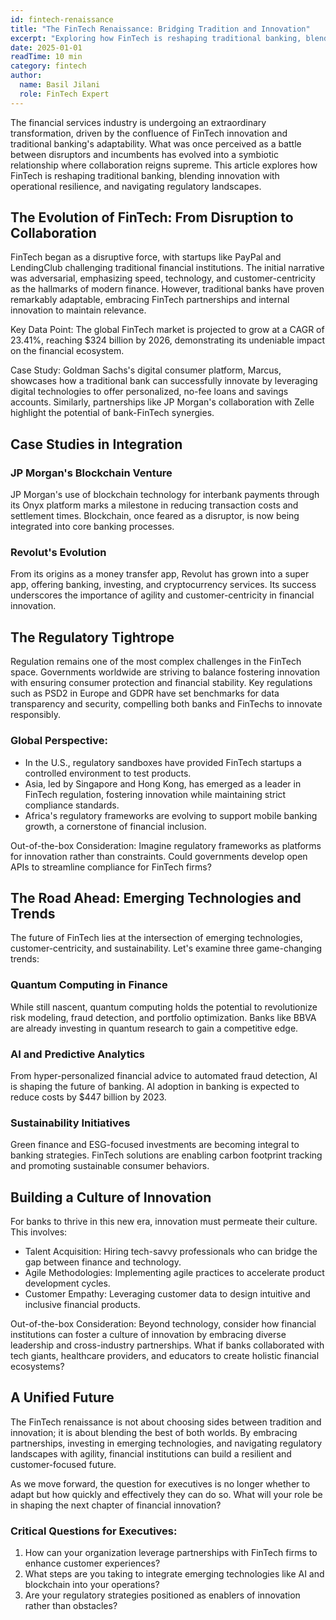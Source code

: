 ```yaml
---
id: fintech-renaissance
title: "The FinTech Renaissance: Bridging Tradition and Innovation"
excerpt: "Exploring how FinTech is reshaping traditional banking, blending innovation with operational resilience, and navigating regulatory landscapes."
date: 2025-01-01
readTime: 10 min
category: fintech
author:
  name: Basil Jilani
  role: FinTech Expert
---
```


The financial services industry is undergoing an extraordinary transformation, driven by the confluence of FinTech innovation and traditional banking's adaptability. What was once perceived as a battle between disruptors and incumbents has evolved into a symbiotic relationship where collaboration reigns supreme. This article explores how FinTech is reshaping traditional banking, blending innovation with operational resilience, and navigating regulatory landscapes.

## The Evolution of FinTech: From Disruption to Collaboration

FinTech began as a disruptive force, with startups like PayPal and LendingClub challenging traditional financial institutions. The initial narrative was adversarial, emphasizing speed, technology, and customer-centricity as the hallmarks of modern finance. However, traditional banks have proven remarkably adaptable, embracing FinTech partnerships and internal innovation to maintain relevance.

Key Data Point: The global FinTech market is projected to grow at a CAGR of 23.41%, reaching $324 billion by 2026, demonstrating its undeniable impact on the financial ecosystem.

Case Study: Goldman Sachs's digital consumer platform, Marcus, showcases how a traditional bank can successfully innovate by leveraging digital technologies to offer personalized, no-fee loans and savings accounts. Similarly, partnerships like JP Morgan's collaboration with Zelle highlight the potential of bank-FinTech synergies.

## Case Studies in Integration

### JP Morgan's Blockchain Venture
JP Morgan's use of blockchain technology for interbank payments through its Onyx platform marks a milestone in reducing transaction costs and settlement times. Blockchain, once feared as a disruptor, is now being integrated into core banking processes.

### Revolut's Evolution
From its origins as a money transfer app, Revolut has grown into a super app, offering banking, investing, and cryptocurrency services. Its success underscores the importance of agility and customer-centricity in financial innovation.

## The Regulatory Tightrope

Regulation remains one of the most complex challenges in the FinTech space. Governments worldwide are striving to balance fostering innovation with ensuring consumer protection and financial stability. Key regulations such as PSD2 in Europe and GDPR have set benchmarks for data transparency and security, compelling both banks and FinTechs to innovate responsibly.

### Global Perspective:

- In the U.S., regulatory sandboxes have provided FinTech startups a controlled environment to test products.
- Asia, led by Singapore and Hong Kong, has emerged as a leader in FinTech regulation, fostering innovation while maintaining strict compliance standards.
- Africa's regulatory frameworks are evolving to support mobile banking growth, a cornerstone of financial inclusion.

Out-of-the-box Consideration: Imagine regulatory frameworks as platforms for innovation rather than constraints. Could governments develop open APIs to streamline compliance for FinTech firms?

## The Road Ahead: Emerging Technologies and Trends

The future of FinTech lies at the intersection of emerging technologies, customer-centricity, and sustainability. Let's examine three game-changing trends:

### Quantum Computing in Finance
While still nascent, quantum computing holds the potential to revolutionize risk modeling, fraud detection, and portfolio optimization. Banks like BBVA are already investing in quantum research to gain a competitive edge.

### AI and Predictive Analytics
From hyper-personalized financial advice to automated fraud detection, AI is shaping the future of banking. AI adoption in banking is expected to reduce costs by $447 billion by 2023.

### Sustainability Initiatives
Green finance and ESG-focused investments are becoming integral to banking strategies. FinTech solutions are enabling carbon footprint tracking and promoting sustainable consumer behaviors.

## Building a Culture of Innovation

For banks to thrive in this new era, innovation must permeate their culture. This involves:

- Talent Acquisition: Hiring tech-savvy professionals who can bridge the gap between finance and technology.
- Agile Methodologies: Implementing agile practices to accelerate product development cycles.
- Customer Empathy: Leveraging customer data to design intuitive and inclusive financial products.

Out-of-the-box Consideration: Beyond technology, consider how financial institutions can foster a culture of innovation by embracing diverse leadership and cross-industry partnerships. What if banks collaborated with tech giants, healthcare providers, and educators to create holistic financial ecosystems?

## A Unified Future

The FinTech renaissance is not about choosing sides between tradition and innovation; it is about blending the best of both worlds. By embracing partnerships, investing in emerging technologies, and navigating regulatory landscapes with agility, financial institutions can build a resilient and customer-focused future.

As we move forward, the question for executives is no longer whether to adapt but how quickly and effectively they can do so. What will your role be in shaping the next chapter of financial innovation?

### Critical Questions for Executives:

1. How can your organization leverage partnerships with FinTech firms to enhance customer experiences?
2. What steps are you taking to integrate emerging technologies like AI and blockchain into your operations?
3. Are your regulatory strategies positioned as enablers of innovation rather than obstacles?
